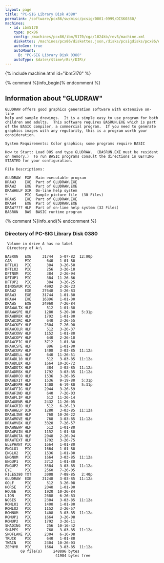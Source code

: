 ```yaml
---
layout: page
title: "PC-SIG Library Disk #380"
permalink: /software/pcx86/sw/misc/pcsig/0001-0999/DISK0380/
machines:
  - id: ibm5170
    type: pcx86
    config: /machines/pcx86/ibm/5170/cga/1024kb/rev3/machine.xml
    diskettes: /machines/pcx86/diskettes.json,/disks/pcsigdisks/pcx86/diskettes.json
    autoGen: true
    autoMount:
      B: "PC-SIG Library Disk 0380"
    autoType: $date\r$time\rB:\rDIR\r
---
```


{% include machine.html id="ibm5170" %}

{% comment %}info_begin{% endcomment %}

## Information about "GLUDRAW"

    GLUDRAW offers good graphics generation software with extensive on-line
    help and sample drawings.  It is a simple easy to use program for both
    children and adults.  This software requires BASRUN.EXE which is part
    of the BASIC compiler, a commercial program.  If you need to generate
    graphics images with any regularity, this is a program worth your
    consideration.
    
    System Requirements: Color graphics; some programs require BASIC
    
    How to Start: Load DOS and type GLUDRAW.  (BASRUN.EXE must be resident
    on memory.)  To run BASIC programs consult the directions in GETTING
    STARTED for your configuration.
    
    File Descriptions:
    
    GLUDRAW  EXE  Main executable program
    DRAW3    EXE  Part of GLUDRAW.EXE
    DRAW2    EXE  Part of GLUDRAW.EXE
    DRAWHELP DIR  On-line help system
    *        PIC  Sample picture file  (30 Files)
    DRAW5    EXE  Part of GLUDRAW.EXE
    DRAW4    EXE  Part of GLUDRAW.EXE
    DRAW???? HLP  Part of on-line help system (32 Files)
    BASRUN   BAS  BASIC runtime program
{% comment %}info_end{% endcomment %}


### Directory of PC-SIG Library Disk 0380

     Volume in drive A has no label
     Directory of A:\

    BASRUN   EXE     31744   5-07-82  12:00p
    CAR      PIC       640   1-01-80
    DFTLO1   PIC       384   3-26-58
    DFTLO2   PIC       256   3-26-10
    DFTNUM   PIC       384   2-26-94
    DFTUP1   PIC       384  11-26-86
    DFTUP2   PIC       384   3-26-25
    DINOSAUR PIC      4992   2-26-23
    DRAW2    EXE     27648   3-26-83
    DRAW3    EXE     31744   1-01-80
    DRAW4    EXE     16896   1-01-80
    DRAW5    EXE     24960   7-26-84
    DRAWALTX HLP       512   1-01-80
    DRAWASPE HLP      1280   5-20-80   5:31p
    DRAWBRBX HLP      1792   1-01-80
    DRAWCIRC HLP       640   3-26-55
    DRAWCKEY HLP      2304   7-26-90
    DRAWCOLR HLP       512   3-26-37
    DRAWCONV HLP      1152   1-01-80
    DRAWCOPY HLP       640   2-26-10
    DRAWCPIC HLP      3712   1-01-80
    DRAWCSPE HLP       896   1-01-80
    DRAWCURV HLP      1408   3-03-85  11:12a
    DRAWDELL HLP       640  11-26-51
    DRAWDL10 HLP       512   3-03-85  11:12a
    DRAWDLBX HLP      1664  10-26-72
    DRAWDOTX HLP       384   3-03-85  11:12a
    DRAWDRBX HLP      1792   3-03-85  11:12a
    DRAWDRCO HLP      1536   3-26-85
    DRAWEXIT HLP      1536   9-19-80   5:31p
    DRAWEXPE HLP      1408   6-19-80   5:31p
    DRAWFFIG HLP      2944   3-26-59
    DRAWFIND HLP       640   7-26-03
    DRAWFLIP HLP       512  11-26-14
    DRAWGENR HLP      2432  11-26-05
    DRAWGRID HLP       512   6-26-13
    DRAWHELP DIR      1280   3-03-85  11:12a
    DRAWLINE HLP       768  10-26-22
    DRAWMOVE HLP       768   3-03-85  11:12a
    DRAWMVBX HLP      3328   7-26-57
    DRAWNEWP HLP       512   1-01-80
    DRAWPAIN HLP      1152   1-01-80
    DRAWROTA HLP      2048   2-26-94
    DRAWTEXT HLP      1792   3-26-75
    ELEPHANT PIC      1664   1-01-80
    ENGLO1   PIC      1664   1-01-80
    ENGLO2   PIC      1536   1-01-80
    ENGNUM   PIC      1664   3-03-85  11:12a
    ENGUP1   PIC      3712   1-01-80
    ENGUP2   PIC      3584   3-03-85  11:12a
    EYE      PIC      2560   7-26-05
    FILES380 TXT      3008   7-08-85   2:40p
    GLUDRAW  EXE     21248   3-03-85  11:12a
    GOLF     PIC       512   3-26-08
    HORSE    PIC      2048   1-01-80
    HOUSE    PIC      1920  10-26-84
    LION     PIC      2688   6-26-83
    NOSES    PIC      2304   3-03-85  11:12a
    ROMLO1   PIC      1408   1-01-80
    ROMLO2   PIC      1152   3-26-57
    ROMNUM   PIC      1408   3-03-85  11:12a
    ROMUP1   PIC      1664   3-26-08
    ROMUP2   PIC      1792   3-26-11
    SHADING  PIC       256  10-16-42
    SHAPES   PIC       768   3-03-85  11:12a
    SNOFLAKE PIC      2304   6-16-08
    TRUCK    PIC       640   1-01-80
    TWAIN    PIC      2304  10-26-03
    ZEPHYR   PIC      1664   3-03-85  11:12a
           69 file(s)     248896 bytes
                           41984 bytes free
